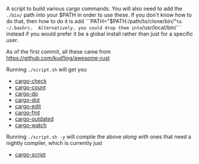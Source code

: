 A script to build various cargo commands.  You will also need to add the `./bin/` path into your $PATH in order to use these.  If you don't know how to do that, then how to do it is add ```PATH="$PATH:/path/to/clone/bin/"``` to ~/.bashrc.  Alternatively, you could drop them into ```/usr/local/bin/``` instead if you would prefer it be a global install rather than just for a specific user.

As of the first commit, all these came from https://github.com/kud1ing/awesome-rust

Running `./script.sh` will get you
* [cargo-check](https://github.com/rsolomo/cargo-check)
* [cargo-count](https://github.com/kbknapp/cargo-count)
* [cargo-do](https://github.com/pwoolcoc/cargo-do)
* [cargo-dot](https://github.com/maxsnew/cargo-dot)
* [cargo-edit](https://github.com/killercup/cargo-edit)
* [cargo-fmt](https://github.com/pwoolcoc/cargo-fmt)
* [cargo-outdated](https://github.com/kbknapp/cargo-outdated)
* [cargo-watch](https://github.com/passcod/cargo-watch)

Running `./script.sh -y` will compile the above *along with* ones that need a nightly compiler, which is currently just
* [cargo-script](https://github.com/DanielKeep/cargo-script)

